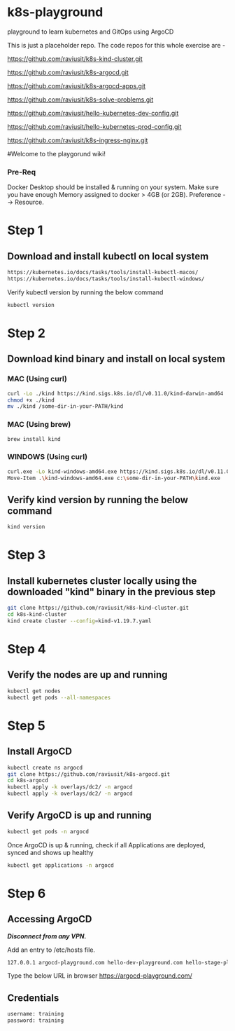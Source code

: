 # k8s-playground
playground to learn kubernetes and GitOps using ArgoCD



This is just a placeholder repo. The code repos for this whole exercise are - 

https://github.com/raviusit/k8s-kind-cluster.git

https://github.com/raviusit/k8s-argocd.git

https://github.com/raviusit/k8s-argocd-apps.git

https://github.com/raviusit/k8s-solve-problems.git

https://github.com/raviusit/hello-kubernetes-dev-config.git

https://github.com/raviusit/hello-kubernetes-prod-config.git

https://github.com/raviusit/k8s-ingress-nginx.git

#Welcome to the playgorund wiki!

### Pre-Req
Docker Desktop should be installed & running on your system. 
Make sure you have enough Memory assigned to docker > 4GB (or 2GB). Preference --> Resource.

# Step 1
## Download and install kubectl on local system
```sh
https://kubernetes.io/docs/tasks/tools/install-kubectl-macos/
https://kubernetes.io/docs/tasks/tools/install-kubectl-windows/
```
Verify kubectl version by running the below command
```sh
kubectl version 
```

# Step 2
## Download kind binary and install on local system

### MAC (Using curl)
```sh
curl -Lo ./kind https://kind.sigs.k8s.io/dl/v0.11.0/kind-darwin-amd64
chmod +x ./kind
mv ./kind /some-dir-in-your-PATH/kind
```
### MAC (Using brew)
```sh
brew install kind
```

### WINDOWS (Using curl)
```sh
curl.exe -Lo kind-windows-amd64.exe https://kind.sigs.k8s.io/dl/v0.11.0/kind-windows-amd64
Move-Item .\kind-windows-amd64.exe c:\some-dir-in-your-PATH\kind.exe
```
## Verify kind version by running the below command
```sh
kind version 
```

# Step 3
## Install kubernetes cluster locally using the downloaded "kind" binary in the previous step
```sh
git clone https://github.com/raviusit/k8s-kind-cluster.git
cd k8s-kind-cluster
kind create cluster --config=kind-v1.19.7.yaml
```
# Step 4
## Verify the nodes are up and running
```sh
kubectl get nodes
kubectl get pods --all-namespaces
```
# Step 5
## Install ArgoCD

```sh
kubectl create ns argocd
git clone https://github.com/raviusit/k8s-argocd.git
cd k8s-argocd
kubectl apply -k overlays/dc2/ -n argocd
kubectl apply -k overlays/dc2/ -n argocd
```
## Verify ArgoCD is up and running

```sh
kubectl get pods -n argocd
```

Once ArgoCD is up & running, check if all Applications are deployed, synced and shows up healthy

```sh
kubectl get applications -n argocd
```


# Step 6
## Accessing ArgoCD

_**Disconnect from any VPN.**_

Add an entry to /etc/hosts file.

```sh
127.0.0.1 argocd-playground.com hello-dev-playground.com hello-stage-playground.com hello-prod-playground.com
```
Type the below URL in browser
https://argocd-playground.com/

## Credentials
```sh
username: training
password: training
```
